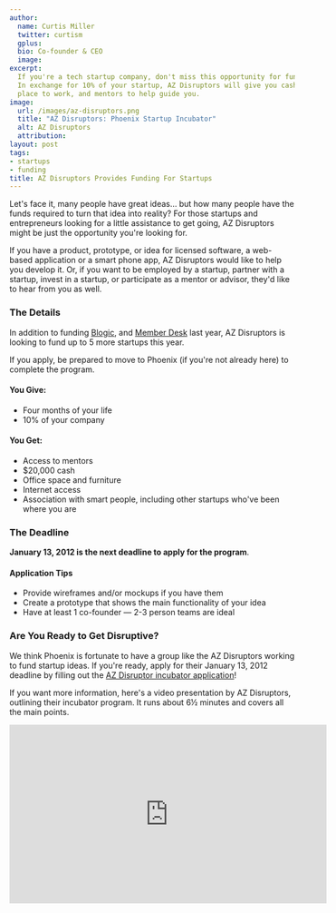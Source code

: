 ```yaml
---
author:
  name: Curtis Miller
  twitter: curtism
  gplus:
  bio: Co-founder & CEO
  image:
excerpt:
  If you're a tech startup company, don't miss this opportunity for funding.
  In exchange for 10% of your startup, AZ Disruptors will give you cash, a
  place to work, and mentors to help guide you.
image:
  url: /images/az-disruptors.png
  title: "AZ Disruptors: Phoenix Startup Incubator"
  alt: AZ Disruptors
  attribution:
layout: post
tags:
- startups
- funding
title: AZ Disruptors Provides Funding For Startups
---
```


Let's face it, many people have great ideas&hellip; but how many people have the funds required to turn that idea into reality? For those startups and entrepreneurs looking for a little assistance to get going, AZ Disruptors might be just the opportunity you're looking for.

If you have a product, prototype, or idea for licensed software, a web-based application or a smart phone app, AZ Disruptors would like to help you develop it. Or, if you want to be employed by a startup, partner with a startup, invest in a startup, or participate as a mentor or advisor, they'd like to hear from you as well.

### The Details

In addition to funding [Blogic](http://www.blogic.com/), and [Member Desk](http://www.memberdesk.com/) last year, AZ Disruptors is looking to fund up to 5 more startups this year.

If you apply, be prepared to move to Phoenix (if you're not already here) to complete the program.

#### You Give:

* Four months of your life
* 10% of your company

#### You Get:

* Access to mentors
* $20,000 cash
* Office space and furniture
* Internet access
* Association with smart people, including other startups who've been where you are

### The Deadline

**January 13, 2012 is the next deadline to apply for the program**.

#### Application Tips

* Provide wireframes and/or mockups if you have them
* Create a prototype that shows the main functionality of your idea
* Have at least 1 co-founder &mdash; 2-3 person teams are ideal

### Are You Ready to Get Disruptive?

We think Phoenix is fortunate to have a group like the AZ Disruptors working to fund startup ideas. If you're ready, apply for their January 13, 2012 deadline by filling out the [AZ Disruptor incubator application](http://www.azdisruptors.com/disruptive-company/)!

If you want more information, here's a video presentation by AZ Disruptors, outlining their incubator program. It runs about 6½ minutes and covers all the main points.

<div class="text-center">
  <iframe width="560" height="315" src="http://www.youtube.com/embed/zlJ8FtsYAtM" frameborder="0" allowfullscreen></iframe>
</div>
